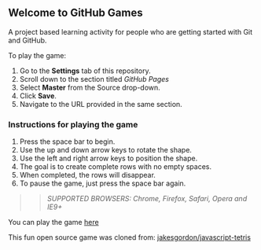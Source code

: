 ## Welcome to GitHub Games

A project based learning activity for people who are getting started with Git and GitHub.


To play the game:
1. Go to the **Settings** tab of this repository.
1. Scroll down to the section titled _GitHub Pages_
1. Select **Master** from the Source drop-down.
1. Click **Save**.
1. Navigate to the URL provided in the same section.

### Instructions for playing the game

1. Press the space bar to begin.
2. Use the up and down arrow keys to rotate the shape.
3. Use the left and right arrow keys to position the shape.
4. The goal is to create complete rows with no empty spaces.
5. When completed, the rows will disappear.
6. To pause the game, just press the space bar again.

>> _*SUPPORTED BROWSERS*: Chrome, Firefox, Safari, Opera and IE9+_

You can play the game [here](https://cantgitnosf.github.io/reviewing-a-pull-request)

This fun open source game was cloned from: [jakesgordon/javascript-tetris](https://github.com/jakesgordon/javascript-tetris)
